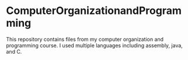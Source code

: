 # ComputerOrganizationandProgramming
This repository contains files from my computer organization and programming course. I used multiple languages including assembly, java, and C.
